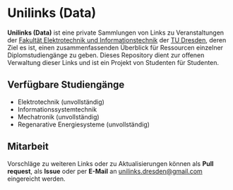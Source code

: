 # Unilinks (Data)

**Unilinks (Data)** ist eine private Sammlungen von Links zu Veranstaltungen der [Fakultät Elektrotechnik und Informationstechnik](https://tu-dresden.de/ing/elektrotechnik) der [TU Dresden](https://tu-dresden.de/), deren Ziel es ist, einen zusammenfassenden Überblick für Ressourcen einzelner Diplomstudiengänge zu geben. Dieses Repository dient zur offenen Verwaltung dieser Links und ist ein Projekt von Studenten für Studenten.

## Verfügbare Studiengänge

* Elektrotechnik              (unvollständig)
* Informationssystemtechnik
* Mechatronik                 (unvollständig)
* Regenarative Energiesysteme (unvollständig)

## Mitarbeit

Vorschläge zu weiteren Links oder zu Aktualisierungen können als **Pull request**, als **Issue** oder per **E-Mail** an unilinks.dresden@gmail.com eingereicht werden. 
